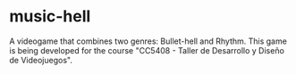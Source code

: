 # music-hell
A videogame that combines two genres: Bullet-hell and Rhythm. This game is being developed for the course "CC5408 - Taller de Desarrollo y Diseño de Videojuegos".
